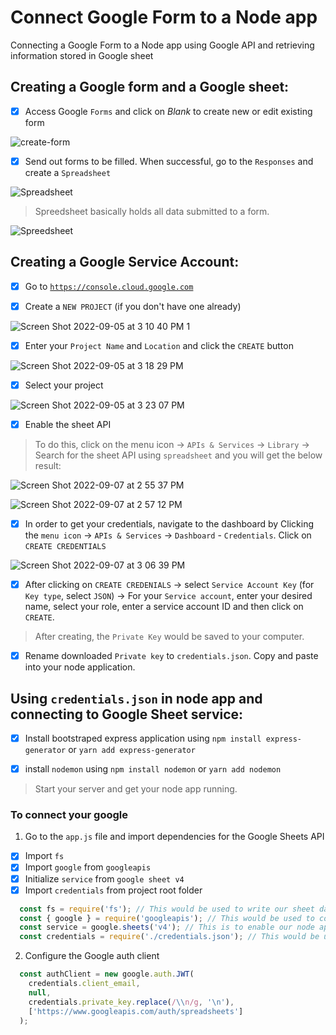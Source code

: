 # Connect Google Form to a Node app

Connecting a Google Form to a Node app using Google API and retrieving information stored in Google sheet

## Creating a Google form and a Google sheet:

- [x] Access Google  `Forms` and click on *Blank* to create new or edit existing form 


![create-form](https://user-images.githubusercontent.com/85023604/188122587-bab7a280-33c1-48cb-9e22-97e10499ee64.jpg)

- [x] Send out forms to be filled. When successful, go to the `Responses` and create a `Spreadsheet`

![Spreadsheet](https://user-images.githubusercontent.com/85023604/188124438-7d12607f-bb3e-4925-9500-6b60485c5fbc.jpg)

> Spreedsheet basically holds all data submitted to a form. 

![Spreedsheet](https://user-images.githubusercontent.com/85023604/188126081-784fbe20-1585-4751-80bb-19436ece6595.jpg)

## Creating a Google Service Account:

- [x] Go to <a href="https://console.cloud.google.com">`https://console.cloud.google.com`</a>

- [x] Create a `NEW PROJECT` (if you don't have one already)

![Screen Shot 2022-09-05 at 3 10 40 PM 1](https://user-images.githubusercontent.com/85023604/188469345-46fd776c-5b88-45a3-93ad-16df19016f4d.png)

- [x] Enter your `Project Name` and `Location` and click the `CREATE` button

![Screen Shot 2022-09-05 at 3 18 29 PM](https://user-images.githubusercontent.com/85023604/188470231-3121fd61-ab89-4f7a-8056-30ece74d535e.png)

- [x] Select your project

![Screen Shot 2022-09-05 at 3 23 07 PM](https://user-images.githubusercontent.com/85023604/188471123-3d7063a5-b1a2-45a9-88dd-b7ec90c1d9a8.png)

- [x] Enable the sheet API

> To do this, click on the menu icon -> `APIs & Services` -> `Library` -> Search for the sheet API using `spreadsheet` and you will get the below result:

![Screen Shot 2022-09-07 at 2 55 37 PM](https://user-images.githubusercontent.com/85023604/188896978-205c1f04-276c-483c-ad0a-e8ec3f8cbf5f.png)

![Screen Shot 2022-09-07 at 2 57 12 PM](https://user-images.githubusercontent.com/85023604/188897081-d18d1936-454d-42be-b4a1-9e574292dfac.png)

- [x] In order to get your credentials, navigate to the dashboard by Clicking the `menu icon` -> `APIs & Services` -> `Dashboard` - `Credentials`. Click on `CREATE CREDENTIALS`

![Screen Shot 2022-09-07 at 3 06 39 PM](https://user-images.githubusercontent.com/85023604/188900029-2f37ed68-a6e4-4972-bfeb-7ba03c17abd3.png)

- [x] After clicking on `CREATE CREDENIALS` -> select `Service Account Key` (for `Key type`, select `JSON`) -> For your `Service account`, enter your desired name,  select your role, enter a service account ID and then click on `CREATE`.

> After creating, the `Private Key` would be saved to your computer. 

- [x] Rename downloaded `Private key` to `credentials.json`. Copy and paste into your node application.

## Using `credentials.json` in node app and connecting to Google Sheet service:

 - [x] Install bootstraped express application using `npm install express-generator` or `yarn add express-generator`

- [x] install `nodemon` using `npm install nodemon` or `yarn add nodemon`

> Start your server and get your node app running.

### To connect your google

1. Go to the `app.js` file and import dependencies for the Google Sheets API

- [x] Import `fs` 
- [x] Import `google` from `googleapis`
- [x] Initialize `service` from `google sheet v4`
- [x] Import `credentials` from project root folder

```js
  const fs = require('fs'); // This would be used to write our sheet data to an output JSON file
  const { google } = require('googleapis'); // This would be used to connect to the Google API
  const service = google.sheets('v4'); // This is to enable our node app utilize the spreedsheet service
  const credentials = require('./credentials.json'); // This would be used to authenticate and authourize user access to the spreedshet data
```
2. Configure the Google auth client

```js
  const authClient = new google.auth.JWT(
    credentials.client_email,
    null,
    credentials.private_key.replace(/\\n/g, '\n'),
    ['https://www.googleapis.com/auth/spreadsheets']
  );
```
